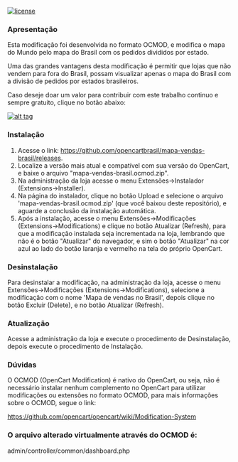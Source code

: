 [![license][licenca-badge]][LICENSE]

### Apresentação

Esta modificação foi desenvolvida no formato OCMOD, e modifica o mapa do Mundo pelo mapa do Brasil com os pedidos divididos por estado.

Uma das grandes vantagens desta modificação é permitir que lojas que não vendem para fora do Brasil, possam visualizar apenas o mapa do Brasil com a divisão de pedidos por estados brasileiros.

Caso deseje doar um valor para contribuir com este trabalho continuo e sempre gratuito, clique no botão abaixo:

[![alt tag](https://www.paypalobjects.com/pt_BR/BR/i/btn/btn_donateCC_LG.gif)](https://www.paypal.com/cgi-bin/webscr?cmd=_s-xclick&hosted_button_id=7G9TR9PXS6G5J)

### Instalação

 1. Acesse o link: https://github.com/opencartbrasil/mapa-vendas-brasil/releases.
 2. Localize a versão mais atual e compatível com sua versão do OpenCart, e baixe o arquivo "mapa-vendas-brasil.ocmod.zip".
 3. Na administração da loja acesse o menu Extensões->Instalador (Extensions->Installer).
 4. Na página do instalador, clique no botão Upload e selecione o arquivo 'mapa-vendas-brasil.ocmod.zip' (que você baixou deste repositório), e aguarde a conclusão da instalação automática.
 5. Após a instalação, acesse o menu Extensões->Modificações (Extensions->Modifications) e clique no botão Atualizar (Refresh), para que a modificação instalada seja incrementada na loja, lembrando que não é o botão "Atualizar" do navegador, e sim o botão "Atualizar" na cor azul ao lado do botão laranja e vermelho na tela do próprio OpenCart.

### Desinstalação

Para desinstalar a modificação, na administração da loja, acesse o menu Extensões->Modificações (Extensions->Modifications), selecione a modificação com o nome 'Mapa de vendas no Brasil', depois clique no botão Excluir (Delete), e no botão Atualizar (Refresh).

### Atualização

Acesse a administração da loja e execute o procedimento de Desinstalação, depois execute o procedimento de Instalação.

### Dúvidas

O OCMOD (OpenCart Modification) é nativo do OpenCart, ou seja, não é necessário instalar nenhum complemento no OpenCart para utilizar modificações ou extensões no formato OCMOD, para mais informações sobre o OCMOD, segue o link:

https://github.com/opencart/opencart/wiki/Modification-System

### O arquivo alterado virtualmente através do OCMOD é:

admin/controller/common/dashboard.php

[licenca-badge]: https://img.shields.io/badge/licença-GPLv3-blue.svg
[LICENSE]: ./LICENSE
